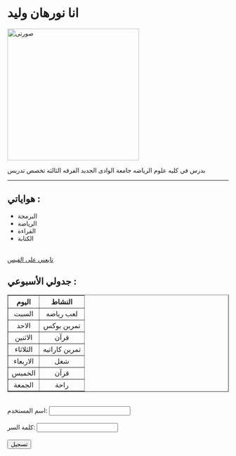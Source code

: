 <!DOCTYPE html>
<html lang="ar">
<head>
  <meta charset="UTF-8">
  <title>صفحتي الشخصية</title>
</head>
<body>
<h1>انا نورهان وليد</h1>
<img src="https://i.postimg.cc/G3KZ5CRc/image.jpg" alt="صورتى" width="300">
<p>بدرس في كليه علوم الرياضه جامعة الوادى الجديد الفرقه الثالثه تخصص تدريس</p>
<hr>
<h2>هواياتي :</h2>
<ul>
  <li>البرمجة</li>
  <li>الرياضة</li>
  <li>القراءة</li>
  <li>الكتابة</li>
</ul>
<br>
<a href="https://www.facebook.com/share/1JLVaB2q1Z/" target="_blank">تابعني على الفيس</a>
<br>
<h2>جدولي الأسبوعي :</h2>
<table border="1" style="border-collapse: collapse; text-align: center;">
  <tr>
    <th>اليوم</th>
    <th>النشاط</th>
  </tr>
  <tr>
    <td>السبت</td>
    <td>لعب رياضه</td>
  </tr>
  <tr>
    <td>الاحد</td>
    <td>تمرين بوكس</td>
  </tr>
  <tr>
    <td>الاثنين</td>
    <td>قرآن</td>
  </tr>
  <tr>
    <td>الثلاثاء</td>
    <td>تمرين كاراتيه</td>
  </tr>
  <tr>
    <td>الاربعاء</td>
    <td>شغل</td>
  </tr>
  <tr>
    <td>الخميس</td>
    <td>قرآن</td>
  </tr>
  <tr>
    <td>الجمعة</td>
    <td>راحة</td>
  </tr>
</table>

<form>
  <label><br>اسم المستخدم:</label>
  <input type="text"><br>
  <label><br>كلمة السر:</label>
  <input type="password"><br><br>
  <input type="submit" value="تسجيل">
</form>
</body>
</html>
